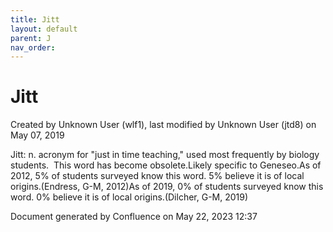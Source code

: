 ```yaml
---
title: Jitt
layout: default
parent: J
nav_order:
---
```


# Jitt

Created by  Unknown User (wlf1), last modified by  Unknown User (jtd8) on May 07, 2019

Jitt: n. acronym for &quot;just in time teaching,&quot; used most frequently by biology students.  This word has become obsolete.Likely specific to Geneseo.As of 2012, 5% of students surveyed know this word. 5% believe it is of local origins.(Endress, G-M, 2012)As of 2019, 0% of students surveyed know this word. 0% believe it is of local origins.(Dilcher, G-M, 2019) 

Document generated by Confluence on May 22, 2023 12:37


